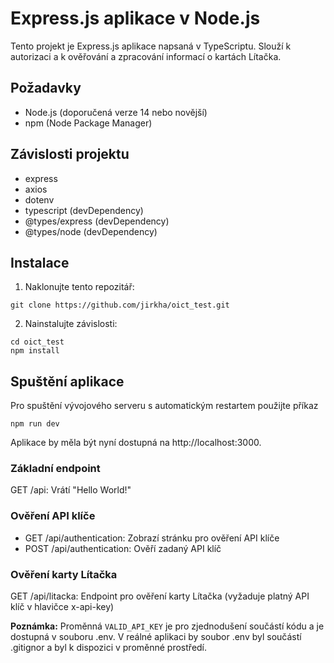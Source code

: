 # Express.js aplikace v Node.js

Tento projekt je Express.js aplikace napsaná v TypeScriptu. Slouží k autorizaci a k ověřování a zpracování informací o kartách Lítačka.

## Požadavky

- Node.js (doporučená verze 14 nebo novější)
- npm (Node Package Manager)

## Závislosti projektu

- express
- axios
- dotenv
- typescript (devDependency)
- @types/express (devDependency)
- @types/node (devDependency)

## Instalace

1. Naklonujte tento repozitář:
```
git clone https://github.com/jirkha/oict_test.git
```

2. Nainstalujte závislosti:
```
cd oict_test
npm install
```

## Spuštění aplikace

Pro spuštění vývojového serveru s automatickým restartem použijte příkaz
```
npm run dev
```

Aplikace by měla být nyní dostupná na http://localhost:3000.

### Základní endpoint
GET /api: Vrátí "Hello World!"

### Ověření API klíče
- GET /api/authentication: Zobrazí stránku pro ověření API klíče
- POST /api/authentication: Ověří zadaný API klíč

### Ověření karty Lítačka
GET /api/litacka: Endpoint pro ověření karty Lítačka (vyžaduje platný API klíč v hlavičce x-api-key)


**Poznámka:** Proměnná `VALID_API_KEY` je pro zjednodušení součástí kódu a je dostupná v souboru .env. V reálné aplikaci by soubor .env byl součástí .gitignor a byl k dispozici v proměnné prostředí.
